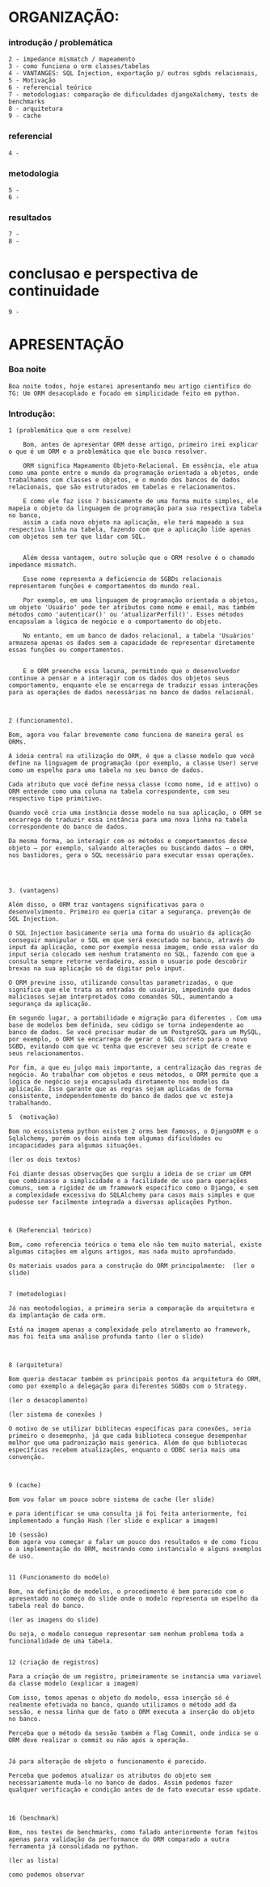# ORGANIZAÇÃO:
### introdução / problemática
    2 - impedance mismatch / mapeamento
    3 - como funciona o orm classes/tabelas
    4 - VANTANGES: SQL Injection, exportação p/ outros sgbds relacionais, 
    5 - Motivação 
    6 - referencial teórico
    7 - metodologias: comparação de dificuldades djangoXalchemy, tests de benchmarks  
    8 - arquitetura
    9 - cache
    



### referencial 
    4 - 


### metodologia 
    5 - 
    6 -


### resultados 
    7 - 
    8 - 


# conclusao e perspectiva de continuidade
    9 -



# APRESENTAÇÃO 


### Boa noite
    Boa noite todos, hoje estarei apresentando meu artigo cientifico do TG: Um ORM desacoplado e focado em simplicidade feito em python.


### Introdução:


    1 (problemática que o orm resolve)

        Bom, antes de apresentar ORM desse artigo, primeiro irei explicar o que é um ORM e a problemática que ele busca resolver. 

        ORM significa Mapeamento Objeto-Relacional. Em essência, ele atua como uma ponte entre o mundo da programação orientada a objetos, onde trabalhamos com classes e objetos, e o mundo dos bancos de dados relacionais, que são estruturados em tabelas e relacionamentos. 

        E como ele faz isso ? basicamente de uma forma muito simples, ele mapeia o objeto da linguagem de programação para sua respectiva tabela no banco, 
        assim a cada novo objeto na aplicação, ele terá mapeado a sua respectiva linha na tabela, fazendo com que a aplicação lide apenas com objetos sem ter que lidar com SQL.


        Além dessa vantagem, outro solução que o ORM resolve é o chamado impedance mismatch.
 
        Esse nome representa a deficiencia de SGBDs relacionais representarem funções e comportamentos do mundo real.

        Por exemplo, em uma linguagem de programação orientada a objetos, um objeto 'Usuário' pode ter atributos como nome e email, mas também métodos como 'autenticar()' ou 'atualizarPerfil()'. Esses métodos encapsulam a lógica de negócio e o comportamento do objeto. 

        No entanto, em um banco de dados relacional, a tabela 'Usuários' armazena apenas os dados sem a capacidade de representar diretamente essas funções ou comportamentos. 
    
        
        E o ORM preenche essa lacuna, permitindo que o desenvolvedor continue a pensar e a interagir com os dados dos objetos seus comportamento, enquanto ele se encarrega de traduzir essas interações para as operações de dados necessárias no banco de dados relacional.



    2 (funcionamento).

    Bom, agora vou falar brevemente como funciona de maneira geral os ORMs.

    A ideia central na utilização do ORM, é que a classe modelo que você define na linguagem de programação (por exemplo, a classe User) serve como um espelho para uma tabela no seu banco de dados.
    
    Cada atributo que você define nessa classe (como nome, id e attivo) o ORM entende como uma coluna na tabela correspondente, com seu respectivo tipo primitivo.
    
    Quando você cria uma instância desse modelo na sua aplicação, o ORM se encarrega de traduzir essa instância para uma nova linha na tabela correspondente do banco de dados. 
    
    Da mesma forma, ao interagir com os métodos e comportamentos desse objeto – por exemplo, salvando alterações ou buscando dados – o ORM, nos bastidores, gera o SQL necessário para executar essas operações.




    3. (vantagens)

    Além disso, o ORM traz vantagens significativas para o desenvolvimento. Primeiro eu queria citar a segurança. prevenção de SQL Injection.

    O SQL Injection basicamente seria uma forma do usuário da aplicação conseguir manipular o SQL em que será executado no banco, através do input da aplicação, como por exemplo nessa imagem, onde essa valor do input seria colocado sem nenhum tratamento no SQL, fazendo com que a consulta sempre retorne verdadeiro, assim o usuario pode descobrir brexas na sua aplicação só de digitar pelo input.

    O ORM previne isso, utilizando consultas parametrizadas, o que significa que ele trata as entradas do usuário, impedindo que dados maliciosos sejam interpretados como comandos SQL, aumentando a segurança da aplicação.
    
    Em segundo lugar, a portabilidade e migração para diferentes . Com uma base de modelos bem definida, seu código se torna independente ao banco de dados. Se você precisar mudar de um PostgreSQL para um MySQL, por exemplo, o ORM se encarrega de gerar o SQL correto para o novo SGBD, evitando com que vc tenha que escrever seu script de create e seus relacionamentos.

    Por fim, a que eu julgo mais importante, a centralização das regras de negócio. Ao trabalhar com objetos e seus métodos, o ORM permite que a lógica de negócio seja encapsulada diretamente nos modelos da aplicação. Isso garante que as regras sejam aplicadas de forma consistente, independentemente do banco de dados que vc esteja trabalhando.

    5  (motivação)

    Bom no ecossistema python existem 2 orms bem famosos, o DjangoORM e o Sqlalchemy, porém os dois ainda tem algumas dificuldades ou incapacidades para algumas situações.

    (ler os dois textos)

    Foi diante dessas observações que surgiu a ideia de se criar um ORM que combinasse a simplicidade e a facilidade de uso para operações comuns, sem a rigidez de um framework específico como o Django, e sem a complexidade excessiva do SQLAlchemy para casos mais simples e que pudesse ser facilmente integrada a diversas aplicações Python.



    6 (Referencial teórico)

    Bom, como referencia teórica o tema ele não tem muito material, existe algumas citações em alguns artigos, mas nada muito aprofundado. 

    Os materiais usados para a construção do ORM principalmente:  (ler o slide)


    7 (metodologias)

    Já nas meotodologias, a primeira seria a comparação da arquitetura e da implantação de cada orm. 

    Está na imagem apenas a complexidade pelo atrelamento ao framework, mas foi feita uma análise profunda tanto (ler o slide)



    8 (arquitetura)

    Bom queria destacar também os principais pontos da arquitetura do ORM, como por exemplo a delegação para diferentes SGBDs com o Strategy. 

    (ler o desacoplamento)

    (ler sistema de conexões )

    O motivo de se utilizar biblitecas específicas para conexões, seria primeiro o desemepnho, já que cada biblioteca consegue desempenhar melhor que uma padronização mais genérica. Além de que bibliotecas específicas recebem atualizações, enquanto o ODBC seria mais uma convenção.



    9 (cache)

    Bom vou falar um pouco sobre sistema de cache (ler slide)

    e para identificar se uma consulta já foi feita anteriormente, foi implementado a função Hash (ler slide e explicar a imagem)

    10 (sessão)
    Bom agora vou começar a falar um pouco dos resultados e de como ficou o a implementação do ORM, mostrando como instancialo e alguns exemplos de uso.


    11 (Funcionamento do modelo)

    Bom, na definição de modelos, o procedimento é bem parecido com o apresentado no começo do slide onde o modelo representa um espelho da tabela real do banco.

    (ler as imagens do slide)

    Ou seja, o modelo consegue representar sem nenhum problema toda a funcionalidade de uma tabela.


    12 (criação de registros)

    Para a criação de um registro, primeiramente se instancia uma variavel da classe modelo (explicar a imagem)

    Com isso, temos apenas o objeto do modelo, essa inserção só é realmente efetivada no banco, quando utilizamos o método add da sessão, e nessa linha que de fato o ORM executa a inserção do objeto no banco. 

    Perceba que o método da sessão também a flag Commit, onde indica se o ORM deve realizar o commit ou não após a operação.


    Já para alteração de objeto o funcionamento é parecido.

    Perceba que podemos atualizar os atributos do objeto sem necessariamente muda-lo no banco de dados. Assim podemos fazer qualquer verificação e condição antes de de fato executar esse update.



    16 (benchmark)

    Bom, nos testes de benchmarks, como falado anteriormente foram feitos apenas para validação da performance do ORM comparado a outra ferramenta já consolidada no python.

    (ler as lista)

    como podemos observar 




